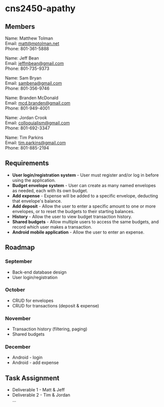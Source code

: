 cns2450-apathy
=====================

Members
---------------------

Name: Matthew Tolman  
Email: matt@mptolman.net  
Phone: 801-361-5888  

Name: Jeff Bean  
Email: jeffmbean@gmail.com  
Phone: 801-735-9373  

Name: Sam Bryan  
Email: sambena@gmail.com  
Phone: 801-356-9746  

Name: Branden McDonald  
Email: mcd.branden@gmail.com  
Phone: 801-949-4001  

Name: Jordan Crook  
Email: colloquialism@gmail.com  
Phone: 801-692-3347  

Name: Tim Parkins  
Email: tim.parkins@gmail.com  
Phone: 801-885-2194  

Requirements
---------------------

* **User login/registration system** - User must register and/or log in before using the application.
* **Budget envelope system** - User can create as many named envelopes as needed, each with its own budget.
* **Add expense** - Expense will be added to a specific envelope, deducting that envelope's balance.
* **Add deposit** - Allow the user to enter a specific amount to one or more envelopes, or to reset the budgets to their starting balances.
* **History** - Allow the user to view budget transaction history.
* **Shared budgets** - Allow multiple users to access the same budgets, and record which user makes a transaction.
* **Android mobile application** - Allow the user to enter an expense.

Roadmap
---------------------

### September
* Back-end database design
* User login/registration

### October
* CRUD for envelopes
* CRUD for transactions (deposit & expense)

### November
* Transaction history (filtering, paging)
* Shared budgets
 
### December
* Android - login
* Android - add expense

Task Assignment
---------------------
* Deliverable 1 - Matt & Jeff
* Deliverable 2 - Tim & Jordan  
...